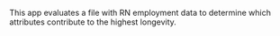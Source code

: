 This app evaluates a file with RN employment data to determine which attributes contribute to the highest longevity. 
